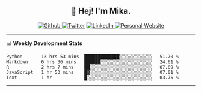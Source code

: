 <h2 align="center">👋 Hej! I'm Mika.</h2>
<p align="center">
  <a 
    href="https://github.com/jonas-mika" 
    target="_blank">
    <img 
      alt="Github" 
      src="https://img.shields.io/badge/GitHub-%2312100E.svg?&style=for-the-badge&logo=Github&logoColor=white"
    />
  </a> 
  <a href="https://www.instagram.com/mikasenghaas/" target="_blank"><img alt="Twitter" src="https://img.shields.io/badge/instagram-%231DA1F2.svg?&style=for-the-badge&logo=instagram&logoColor=white&color=red" /></a> 
  <a 
    href="https://www.linkedin.com/in/jonas-mika-senghaas/" 
    target="_blank">
    <img 
      alt="LinkedIn" 
      src="https://img.shields.io/badge/linkedin-%230077B5.svg?&style=for-the-badge&logo=linkedin&logoColor=white" 
    />
  </a> 
  <a 
    href="http://jonas-mika.de/" 
    target="_blank">
    <img 
      alt="Personal Website" 
      src="https://img.shields.io/endpoint?url=https%3A%2F%2Fjonas-mika.herokuapp.com%2Fbadge&color=grey&labelColor=grey" 
    />
  </a> 
</p>

-------

📊 **Weekly Development Stats**
<!--START_SECTION:waka-->
```text
Python       13 hrs 53 mins  █████████████░░░░░░░░░░░░   51.70 % 
Markdown     6 hrs 36 mins   ██████░░░░░░░░░░░░░░░░░░░   24.61 % 
R            2 hrs 7 mins    ██░░░░░░░░░░░░░░░░░░░░░░░   07.89 % 
JavaScript   1 hr 53 mins    █▓░░░░░░░░░░░░░░░░░░░░░░░   07.01 % 
Text         1 hr            █░░░░░░░░░░░░░░░░░░░░░░░░   03.75 % 
```
<!--END_SECTION:waka-->

-------

